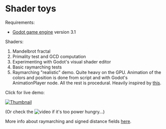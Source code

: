 # Shader toys

Requirements:

- [Godot game engine](https://godotengine.org/) version 3.1

Shaders:

1. Mandelbrot fractal
2. Primality test and GCD computation
3. Experimenting with Godot's visual shader editor
4. Basic raymarching tests
5. Raymarching "realistic" demo. Quite heavy on the GPU.  Animation of the colors and position is done from script and with Godot's AnimationPlayer node. All the rest is procedural. Heavily inspired by [this](https://www.shadertoy.com/view/4sXGRM).

Click for live demo:

[![Thumbnail](http://i3.ytimg.com/vi/cXT5JclvHt8/maxresdefault.jpg)](https://castux.github.io/code-club/wave/)

(Or check the ![video](https://www.youtube.com/watch?v=cXT5JclvHt8) if it's too power hungry...)

More info about raymarching and signed distance fields [here](https://www.iquilezles.org/www/articles/raymarchingdf/raymarchingdf.htm).
